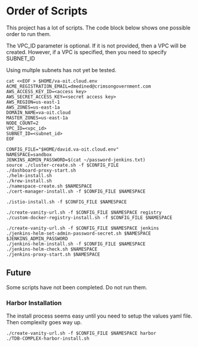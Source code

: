 # Order of Scripts

This project has a lot of scripts. The code block below shows one possible order to run them.

The VPC_ID parameter is optional. If it is not provided, then a VPC will be created. However, if a VPC is specified, then you need to specify SUBNET_ID

Using multple subnets has not yet be tested.

```
cat <<EOF > $HOME/va-oit.cloud.env
ACME_REGISTRATION_EMAIL=dmedined@crimsongovernment.com
AWS_ACCESS_KEY_ID=<access key>
AWS_SECRET_ACCESS_KEY=<secret access key>
AWS_REGION=us-east-1
AWS_ZONES=us-east-1a
DOMAIN_NAME=va-oit.cloud
MASTER_ZONES=us-east-1a
NODE_COUNT=2
VPC_ID=<vpc_id>
SUBNET_ID=<subnet_id>
EOF

CONFIG_FILE="$HOME/david.va-oit.cloud.env"
NAMESPACE=sandbox
JENKINS_ADMIN_PASSWORD=$(cat ~/password-jenkins.txt)
source ./cluster-create.sh -f $CONFIG_FILE
./dashboard-proxy-start.sh
./helm-install.sh
./krew-install.sh
./namespace-create.sh $NAMESPACE
./cert-manager-install.sh -f $CONFIG_FILE $NAMESPACE

./istio-install.sh -f $CONFIG_FILE $NAMESPACE

./create-vanity-url.sh -f $CONFIG_FILE $NAMESPACE registry
./custom-docker-registry-install.sh -f $CONFIG_FILE $NAMESPACE

./create-vanity-url.sh -f $CONFIG_FILE $NAMESPACE jenkins
./jenkins-helm-set-admin-password-secret.sh $NAMESPACE $JENKINS_ADMIN_PASSWORD
./jenkins-helm-install.sh -f $CONFIG_FILE $NAMESPACE
./jenkins-helm-check.sh $NAMESPACE
./jenkins-proxy-start.sh $NAMESPACE
```

## Future

Some scripts have not been completed. Do not run them.

### Harbor Installation

The install process seems easy until you need to setup the values yaml file. Then complexity goes way up.

```
./create-vanity-url.sh -f $CONFIG_FILE $NAMESPACE harbor
./TDB-COMPLEX-harbor-install.sh

```